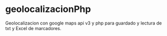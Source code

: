 # geolocalizacionPhp
Geolocalizacion con google maps api v3 y php para guardado y lectura de txt y Excel de marcadores.
